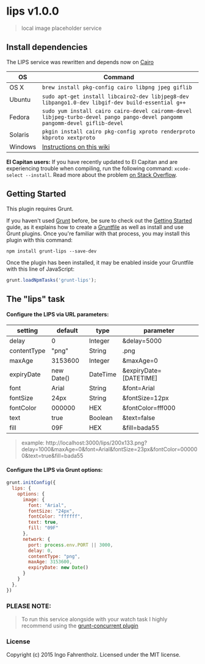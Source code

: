 # lips v1.0.0

> local image placeholder service

## Install dependencies
The LIPS service was rewritten and depends now on [Cairo](http://cairographics.org/)

| OS | Command |
| ----- | ----- |
| OS X | `brew install pkg-config cairo libpng jpeg giflib` |
| Ubuntu | `sudo apt-get install libcairo2-dev libjpeg8-dev libpango1.0-dev libgif-dev build-essential g++` |
| Fedora | `sudo yum install cairo cairo-devel cairomm-devel libjpeg-turbo-devel pango pango-devel pangomm pangomm-devel giflib-devel` |
| Solaris | `pkgin install cairo pkg-config xproto renderproto kbproto xextproto` |
| Windows | [Instructions on this wiki](https://github.com/Automattic/node-canvas/wiki/Installation---Windows) |

**El Capitan users:** If you have recently updated to El Capitan and are experiencing trouble when compiling, run the following command: `xcode-select --install`. Read more about the problem [on Stack Overflow](http://stackoverflow.com/a/32929012/148072).

## Getting Started
This plugin requires Grunt.

If you haven't used [Grunt](http://gruntjs.com/) before, be sure to check out the [Getting Started](http://gruntjs.com/getting-started) guide, as it explains how to create a [Gruntfile](http://gruntjs.com/sample-gruntfile) as well as install and use Grunt plugins. Once you're familiar with that process, you may install this plugin with this command:

```shell
npm install grunt-lips --save-dev
```

Once the plugin has been installed, it may be enabled inside your Gruntfile with this line of JavaScript:

```js
grunt.loadNpmTasks('grunt-lips');
```

## The "lips" task

#### Configure the LIPS via URL parameters:

| setting | default | type | parameter
| --------| ------- | ---- | ----------|
| delay | 0 | Integer | &delay=5000 |
| contentType | "png" | String | .png |
| maxAge | 3153600 | Integer | &maxAge=0 |
| expiryDate| new Date() | DateTime | &expiryDate=[DATETIME] |
| font | Arial | String | &font=Arial |
| fontSize | 24px | String | &fontSize=12px |
| fontColor | 000000 | HEX | &fontColor=fff000 |
| text | true | Boolean | &text=false |
| fill | 09F | HEX | &fill=bada55 |

> example: http://localhost:3000/lips/200x133.png?delay=1000&maxAge=0&font=Arial&fontSize=23px&fontColor=000000&text=true&fill=bada55

#### Configure the LIPS via Grunt options:

```js
grunt.initConfig({
  lips: {
    options: {
      image: {
        font: "Arial",
        fontSize: "24px",
        fontColor: "ffffff",
        text: true,
        fill: "09F"
      },
      network: {
        port: process.env.PORT || 3000,
        delay: 0,
        contentType: "png",
        maxAge: 3153600,
        expiryDate: new Date()
      }
    }
  },
})
```


### PLEASE NOTE:
> To run this service alongside with your watch task I highly recommend using the [grunt-concurrent plugin](https://github.com/sindresorhus/grunt-concurrent)


### License
Copyright (c) 2015 Ingo Fahrentholz. Licensed under the MIT license.
